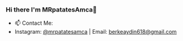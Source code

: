 ### Hi there I'm MRpatatesAmca👋


- 📫 Contact Me: 
- Instagram: [@mrpatatesamca](https://www.instagram.com/mrpatatesamca) | Email: berkeaydin618@gmail.com
